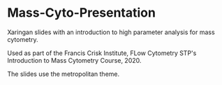 # Mass-Cyto-Presentation
Xaringan slides with an introduction to high parameter analysis for mass cytometry.

Used as part of the Francis Crisk Institute, FLow Cytometry STP's Introduction to Mass Cytometry Course, 2020.

The slides use the metropolitan theme.
